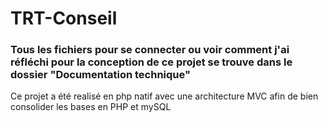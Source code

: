 # TRT-Conseil

### Tous les fichiers pour se connecter ou voir comment j'ai réfléchi pour la conception de ce projet se trouve dans le dossier "Documentation technique"

Ce projet a été realisé en php natif avec une architecture MVC afin de bien consolider les bases en PHP et mySQL

